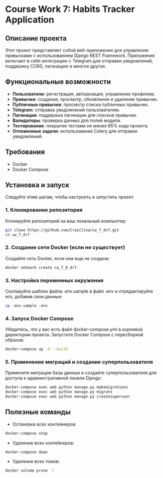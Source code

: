 # Course Work 7: Habits Tracker Application

## Описание проекта

Этот проект представляет собой веб-приложение для управления привычками с использованием Django REST Framework. Приложение включает в себя интеграцию с Telegram для отправки уведомлений, поддержку CORS, пагинацию и многое другое.

## Функциональные возможности

- **Пользователи**: регистрация, авторизация, управление профилем.
- **Привычки**: создание, просмотр, обновление и удаление привычек.
- **Публичные привычки**: просмотр списка публичных привычек.
- **Telegram**: отправка уведомлений пользователям.
- **Пагинация**: поддержка пагинации для списков привычек.
- **Валидаторы**: проверка данных для полей модели.
- **Тестирование**: покрытие тестами не менее 85% кода проекта.
- **Отложенные задачи**: использование Celery для отправки уведомлений.


## Требования

- Docker
- Docker Compose


## Установка и запуск

Следуйте этим шагам, чтобы настроить и запустить проект.

### 1. Клонирование репозитория

Клонируйте репозиторий на ваш локальный компьютер:

```sh
git clone https://github.com/Crazilina/cw_7_drf.git
cd cw_7_drf
```

### 2. Создание сети Docker (если не существует)
Создайте сеть Docker, если она еще не создана:

```sh
docker network create cw_7_8_drf
```

### 3. Настройка переменных окружения
Скопируйте шаблон файла .env.sample в файл .env и отредактируйте его, добавив свои данные:
```sh
cp .env.sample .env
```

### 4. Запуск Docker Compose
Убедитесь, что у вас есть файл docker-compose.yml в корневой директории проекта. Запустите Docker Compose с пересборкой образов:
```sh
docker-compose up -d --build
```

### 5. Применение миграций и создание суперпользователя
Примените миграции базы данных и создайте суперпользователя для доступа к административной панели Django:
```sh
docker-compose exec web python manage.py makemigrations
docker-compose exec web python manage.py migrate
docker-compose exec web python manage.py createsuperuser
```

## Полезные команды

- Остановка всех контейнеров:
```sh
docker-compose stop
```

- Удаление всех контейнеров:
```sh
docker-compose down
```

- Удаление всех томов:
```sh
docker volume prune -f
```